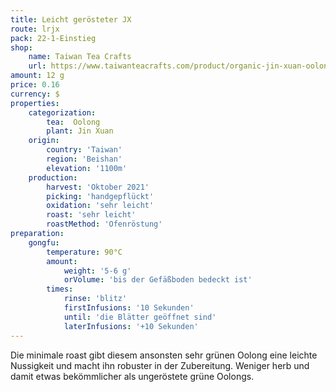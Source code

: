 ```yaml
---
title: Leicht gerösteter JX
route: lrjx
pack: 22-1-Einstieg
shop:
    name: Taiwan Tea Crafts
    url: https://www.taiwanteacrafts.com/product/organic-jin-xuan-oolong-tea
amount: 12 g
price: 0.16
currency: $
properties:
    categorization:
        tea:  Oolong
        plant: Jin Xuan
    origin:
        country: 'Taiwan'
        region: 'Beishan'
        elevation: '1100m'
    production:
        harvest: 'Oktober 2021'
        picking: 'handgepflückt' 
        oxidation: 'sehr leicht' 
        roast: 'sehr leicht' 
        roastMethod: 'Ofenröstung'
preparation:
    gongfu:
        temperature: 90°C
        amount:
            weight: '5-6 g'
            orVolume: 'bis der Gefäßboden bedeckt ist'
        times:
            rinse: 'blitz'
            firstInfusions: '10 Sekunden'
            until: 'die Blätter geöffnet sind'
            laterInfusions: '+10 Sekunden'
---
```

Die minimale roast gibt diesem ansonsten sehr grünen Oolong eine leichte Nussigkeit und macht ihn robuster in der Zubereitung. Weniger herb und damit etwas bekömmlicher als ungeröstete grüne Oolongs.
